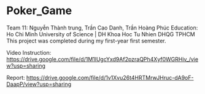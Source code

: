 # Poker_Game
Team 11:  Nguyễn Thành trung, Trần Cao Danh, Trần Hoàng Phúc
Education: Ho Chi Minh University of Science  | DH Khoa Hoc Tu Nhien DHQG TPHCM
This project was completed during my first-year first semester.

Video Instruction: https://drive.google.com/file/d/1M1lUgcYxd9Af2pzraQPh4Xyf0WGRHiv_/view?usp=sharing


Report: https://drive.google.com/file/d/1v1Xvu26t4HRTMrwJHruc-dA9oF-DaapP/view?usp=sharing
